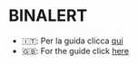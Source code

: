 # BINALERT

* 🇮🇹: Per la guida clicca [qui](https://github.com/BinAlertGuide/Guide/blob/main/README_IT.md)
* 🇬🇧: For the guide click [here](https://github.com/BinAlertGuide/Guide/blob/main/README_EN.md)
